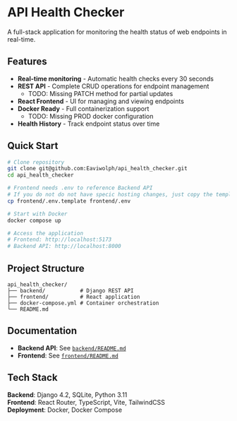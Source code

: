 # API Health Checker

A full-stack application for monitoring the health status of web endpoints in real-time.

## Features

- **Real-time monitoring** - Automatic health checks every 30 seconds
- **REST API** - Complete CRUD operations for endpoint management
    - TODO: Missing PATCH method for partial updates
- **React Frontend** - UI for managing and viewing endpoints
- **Docker Ready** - Full containerization support
    - TODO: Missing PROD docker configuration
- **Health History** - Track endpoint status over time

## Quick Start

```bash
# Clone repository
git clone git@github.com:Eaviwolph/api_health_checker.git
cd api_health_checker

# Frontend needs .env to reference Backend API
# If you do not do not have specic hosting changes, just copy the template
cp frontend/.env.template frontend/.env

# Start with Docker
docker compose up

# Access the application
# Frontend: http://localhost:5173
# Backend API: http://localhost:8000
```

## Project Structure

```
api_health_checker/
├── backend/           # Django REST API
├── frontend/          # React application
├── docker-compose.yml # Container orchestration
└── README.md
```

## Documentation

- **Backend API**: See [`backend/README.md`](./backend/README.md)
- **Frontend**: See [`frontend/README.md`](./frontend/README.md)

## Tech Stack

**Backend**: Django 4.2, SQLite, Python 3.11  
**Frontend**: React Router, TypeScript, Vite, TailwindCSS  
**Deployment**: Docker, Docker Compose
